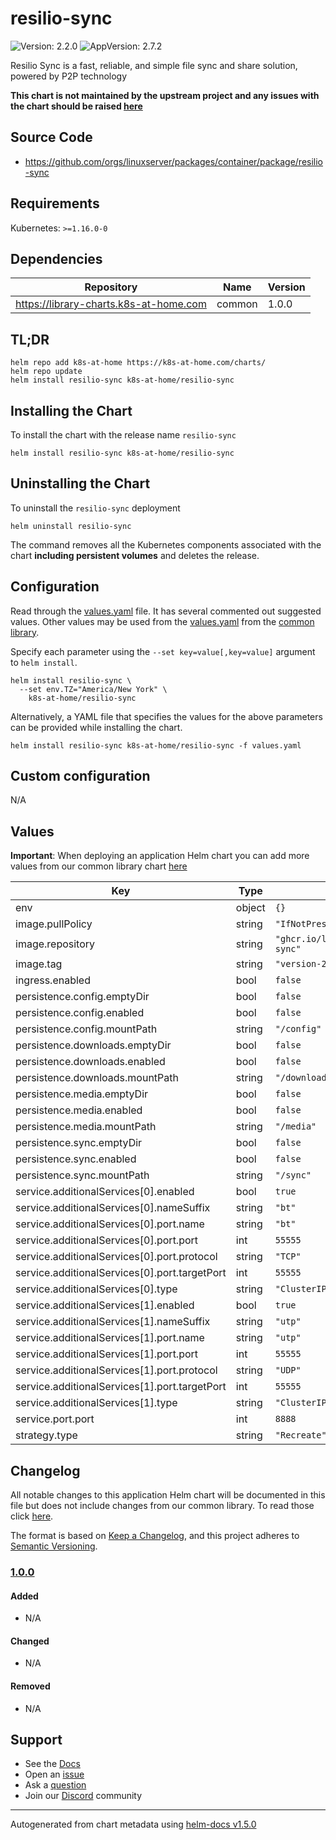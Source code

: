 # resilio-sync

![Version: 2.2.0](https://img.shields.io/badge/Version-2.2.0-informational?style=flat-square) ![AppVersion: 2.7.2](https://img.shields.io/badge/AppVersion-2.7.2-informational?style=flat-square)

Resilio Sync is a fast, reliable, and simple file sync and share solution, powered by P2P technology

**This chart is not maintained by the upstream project and any issues with the chart should be raised [here](https://github.com/k8s-at-home/charts/issues/new/choose)**

## Source Code

* <https://github.com/orgs/linuxserver/packages/container/package/resilio-sync>

## Requirements

Kubernetes: `>=1.16.0-0`

## Dependencies

| Repository | Name | Version |
|------------|------|---------|
| https://library-charts.k8s-at-home.com | common | 1.0.0 |

## TL;DR

```console
helm repo add k8s-at-home https://k8s-at-home.com/charts/
helm repo update
helm install resilio-sync k8s-at-home/resilio-sync
```

## Installing the Chart

To install the chart with the release name `resilio-sync`

```console
helm install resilio-sync k8s-at-home/resilio-sync
```

## Uninstalling the Chart

To uninstall the `resilio-sync` deployment

```console
helm uninstall resilio-sync
```

The command removes all the Kubernetes components associated with the chart **including persistent volumes** and deletes the release.

## Configuration

Read through the [values.yaml](./values.yaml) file. It has several commented out suggested values.
Other values may be used from the [values.yaml](../common/values.yaml) from the [common library](../common).

Specify each parameter using the `--set key=value[,key=value]` argument to `helm install`.

```console
helm install resilio-sync \
  --set env.TZ="America/New York" \
    k8s-at-home/resilio-sync
```

Alternatively, a YAML file that specifies the values for the above parameters can be provided while installing the chart.

```console
helm install resilio-sync k8s-at-home/resilio-sync -f values.yaml
```

## Custom configuration

N/A

## Values

**Important**: When deploying an application Helm chart you can add more values from our common library chart [here](https://github.com/k8s-at-home/charts/tree/master/charts/common/)

| Key | Type | Default | Description |
|-----|------|---------|-------------|
| env | object | `{}` |  |
| image.pullPolicy | string | `"IfNotPresent"` |  |
| image.repository | string | `"ghcr.io/linuxserver/resilio-sync"` |  |
| image.tag | string | `"version-2.7.2.1375"` |  |
| ingress.enabled | bool | `false` |  |
| persistence.config.emptyDir | bool | `false` |  |
| persistence.config.enabled | bool | `false` |  |
| persistence.config.mountPath | string | `"/config"` |  |
| persistence.downloads.emptyDir | bool | `false` |  |
| persistence.downloads.enabled | bool | `false` |  |
| persistence.downloads.mountPath | string | `"/downloads"` |  |
| persistence.media.emptyDir | bool | `false` |  |
| persistence.media.enabled | bool | `false` |  |
| persistence.media.mountPath | string | `"/media"` |  |
| persistence.sync.emptyDir | bool | `false` |  |
| persistence.sync.enabled | bool | `false` |  |
| persistence.sync.mountPath | string | `"/sync"` |  |
| service.additionalServices[0].enabled | bool | `true` |  |
| service.additionalServices[0].nameSuffix | string | `"bt"` |  |
| service.additionalServices[0].port.name | string | `"bt"` |  |
| service.additionalServices[0].port.port | int | `55555` |  |
| service.additionalServices[0].port.protocol | string | `"TCP"` |  |
| service.additionalServices[0].port.targetPort | int | `55555` |  |
| service.additionalServices[0].type | string | `"ClusterIP"` |  |
| service.additionalServices[1].enabled | bool | `true` |  |
| service.additionalServices[1].nameSuffix | string | `"utp"` |  |
| service.additionalServices[1].port.name | string | `"utp"` |  |
| service.additionalServices[1].port.port | int | `55555` |  |
| service.additionalServices[1].port.protocol | string | `"UDP"` |  |
| service.additionalServices[1].port.targetPort | int | `55555` |  |
| service.additionalServices[1].type | string | `"ClusterIP"` |  |
| service.port.port | int | `8888` |  |
| strategy.type | string | `"Recreate"` |  |

## Changelog

All notable changes to this application Helm chart will be documented in this file but does not include changes from our common library. To read those click [here](https://github.com/k8s-at-home/charts/tree/master/charts/common/README.md#Changelog).

The format is based on [Keep a Changelog](https://keepachangelog.com/en/1.0.0/), and this project adheres to [Semantic Versioning](https://semver.org/spec/v2.0.0.html).

### [1.0.0]

#### Added

- N/A

#### Changed

- N/A

#### Removed

- N/A

[1.0.0]: #1.0.0

## Support

- See the [Docs](https://docs.k8s-at-home.com/our-helm-charts/getting-started/)
- Open an [issue](https://github.com/k8s-at-home/charts/issues/new/choose)
- Ask a [question](https://github.com/k8s-at-home/organization/discussions)
- Join our [Discord](https://discord.gg/sTMX7Vh) community

----------------------------------------------
Autogenerated from chart metadata using [helm-docs v1.5.0](https://github.com/norwoodj/helm-docs/releases/v1.5.0)